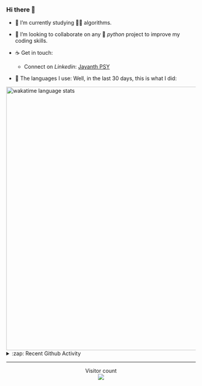 ### Hi there 👋

- 🌱 I’m currently studying 🏇🏼  algorithms.

- 👯 I’m looking to collaborate on any :snake: *python* project to improve my coding skills.

- ☕ Get in touch:
  +  Connect on *Linkedin*: [Jayanth PSY](https://www.linkedin.com/in/jayanth-p-b3924812a/)

<!--- ⚡ Fun fact: *Python* is older than *C++* and *Java*. -->

- :memo: The languages I use: Well, in the last 30 days, this is what I did:

<img src="https://wakatime.com/share/@j_tesla/4d0b7d1e-6b31-4b03-accf-374d3ed5433f.png" alt="wakatime language stats" width="700"/>

<details>
  <summary>:zap: Recent Github Activity</summary>
  
<!--START_SECTION:activity-->
1. 🗣 Commented on [#14](https://github.com/kossiitkgp/kwoc-stats-api/issues/14) in [kossiitkgp/kwoc-stats-api](https://github.com/kossiitkgp/kwoc-stats-api)
2. 🎉 Merged PR [#6](https://github.com/j-tesla/kwoc-stats-api/pull/6) in [j-tesla/kwoc-stats-api](https://github.com/j-tesla/kwoc-stats-api)
3. 💪 Opened PR [#6](https://github.com/j-tesla/kwoc-stats-api/pull/6) in [j-tesla/kwoc-stats-api](https://github.com/j-tesla/kwoc-stats-api)
4. 🎉 Merged PR [#4](https://github.com/j-tesla/kwoc-stats-api/pull/4) in [j-tesla/kwoc-stats-api](https://github.com/j-tesla/kwoc-stats-api)
5. 💪 Opened PR [#4](https://github.com/j-tesla/kwoc-stats-api/pull/4) in [j-tesla/kwoc-stats-api](https://github.com/j-tesla/kwoc-stats-api)
<!--END_SECTION:activity-->

</details>

-----

<p align="center"> 
  Visitor count<br>
  <img src="https://profile-counter.glitch.me/j-tesla/count.svg" />
</p>












<!--
**j-tesla/j-tesla** is a ✨ _special_ ✨ repository because its `README.md` (this file) appears on your GitHub profile.

Here are some ideas to get you started:

- 🔭 I’m currently working on ...
- 🌱 I’m currently learning ...
- 👯 I’m looking to collaborate on ...
- 🤔 I’m looking for help with ...
- 💬 Ask me about ...
- 📫 How to reach me: ...
- 😄 Pronouns: ...
- ⚡ Fun fact: ...
-->

